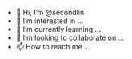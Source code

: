 - 👋 Hi, I’m @secondlin
- 👀 I’m interested in ...
- 🌱 I’m currently learning ...
- 💞️ I’m looking to collaborate on ...
- 📫 How to reach me ...

<!---
secondlin/secondlin is a ✨ special ✨ repository because its `README.md` (this file) appears on your GitHub profile.
You can click the Preview link to take a look at your changes.
--->
